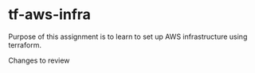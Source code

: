 # tf-aws-infra

Purpose of this assignment is to learn to set up AWS infrastructure using terraform.
 
Changes to review